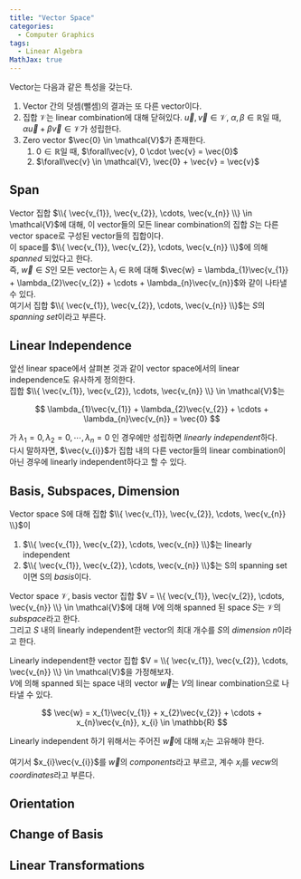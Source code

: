 ```yaml
---
title: "Vector Space"
categories:
  - Computer Graphics
tags:
  - Linear Algebra
MathJax: true
---
```


Vector는 다음과 같은 특성을 갖는다.
1. Vector 간의 덧셈(뺄셈)의 결과는 또 다른 vector이다.
2. 집합 $\mathcal{V}$는 linear combination에 대해 닫혀있다. $\vec{u}, \vec{v} \in \mathcal{V}$, $\alpha, \beta \in \mathbb{R}$일 때, $\alpha\vec{u} + \beta\vec{v} \in \mathcal{V}$가 성립한다.
3. Zero vector $\vec{0} \in \mathcal{V}$가 존재한다.
   1. $0 \in \mathbb{R}$일 때, $\forall\vec{v}, 0 \cdot \vec{v} = \vec{0}$
   2. $\forall\vec{v} \in \mathcal{V}, \vec{0} + \vec{v} = \vec{v}$

## Span
Vector 집합 $\\{ \vec{v_{1}}, \vec{v_{2}}, \cdots, \vec{v_{n}} \\} \in \mathcal{V}$에 대해, 이 vector들의 모든 linear combination의 집합 $S$는 다른 vector space로 구성된 vector들의 집합이다.  
이 space를 $\\{ \vec{v_{1}}, \vec{v_{2}}, \cdots, \vec{v_{n}} \\}$에 의해 *spanned* 되었다고 한다.  
즉, $\vec{w} \in S$인 모든 vector는 $\lambda_{i} \in \mathbb{R}$에 대해 $\vec{w} = \lambda_{1}\vec{v_{1}} + \lambda_{2}\vec{v_{2}} + \cdots + \lambda_{n}\vec{v_{n}}$와 같이 나타낼 수 있다.  
여기서 집합 $\\{ \vec{v_{1}}, \vec{v_{2}}, \cdots, \vec{v_{n}} \\}$는 $S$의 *spanning set*이라고 부른다.

## Linear Independence
앞선 linear space에서 살펴본 것과 같이 vector space에서의 linear independence도 유사하게 정의한다.  
집합 $\\{ \vec{v_{1}}, \vec{v_{2}}, \cdots, \vec{v_{n}} \\} \in \mathcal{V}$는 

$$
\lambda_{1}\vec{v_{1}} + \lambda_{2}\vec{v_{2}} + \cdots + \lambda_{n}\vec{v_{n}} = \vec{0}
$$

가 $\lambda_{1} = 0, \lambda_{2} = 0, \cdots, \lambda_{n} = 0$ 인 경우에만 성립하면 *linearly independent*하다.  
다시 말하자면, $\vec{v_{i}}$가 집합 내의 다른 vector들의 linear combination이 아닌 경우에 linearly independent하다고 할 수 있다.

## Basis, Subspaces, Dimension
Vector space S에 대해 집합 $\\{ \vec{v_{1}}, \vec{v_{2}}, \cdots, \vec{v_{n}} \\}$이
1. $\\{ \vec{v_{1}}, \vec{v_{2}}, \cdots, \vec{v_{n}} \\}$는 linearly independent
2. $\\{ \vec{v_{1}}, \vec{v_{2}}, \cdots, \vec{v_{n}} \\}$는 S의 spanning set
이면 S의 *basis*이다.

Vector space $\mathcal{V}$, basis vector 집합 $V = \\{ \vec{v_{1}}, \vec{v_{2}}, \cdots, \vec{v_{n}} \\} \in \mathcal{V}$에 대해 $V$에 의해 spanned 된 space $S$는 $\mathcal{V}$의 *subspace*라고 한다.  
그리고 $S$ 내의 linearly independent한 vector의 최대 개수를 $S$의 *dimension n*이라고 한다.

Linearly independent한 vector 집합 $V = \\{ \vec{v_{1}}, \vec{v_{2}}, \cdots, \vec{v_{n}} \\} \in \mathcal{V}$을 가정해보자.  
$V$에 의해 spanned 되는 space 내의 vector $\vec{w}$는 $V$의 linear combination으로 나타낼 수 있다.

$$
\vec{w} = x_{1}\vec{v_{1}} + x_{2}\vec{v_{2}} + \cdots + x_{n}\vec{v_{n}}, x_{i} \in \mathbb{R}
$$

Linearly independent 하기 위해서는 주어진 $\vec{w}$에 대해 $x_{i}$는 고유해야 한다.  
<!-- $V = \\{ \vec{v_{1}}, \vec{v_{2}}, \cdots, \vec{v_{n}} \\} \in \mathcal{V}$ -->
여기서 $x_{i}\vec{v_{i}}$를 $\vec{w}$의 *components*라고 부르고, 계수 $x_{i}$를 $vec{w}$의 *coordinates*라고 부른다.

## Orientation

## Change of Basis

## Linear Transformations

